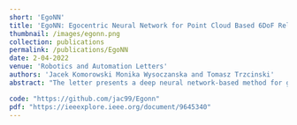 ```yaml
---
short: 'EgoNN'
title: 'EgoNN: Egocentric Neural Network for Point Cloud Based 6DoF Relocalization at the City Scale'
thumbnail: /images/egonn.png
collection: publications
permalink: /publications/EgoNN
date: 2-04-2022
venue: 'Robotics and Automation Letters'
authors: 'Jacek Komorowski Monika Wysoczanska and Tomasz Trzcinski'
abstract: "The letter presents a deep neural network-based method for global and local descriptors extraction from a point cloud acquired by a rotating 3D LiDAR. The descriptors can be used for two-stage 6DoF relocalization. First, a course position is retrieved by finding candidates with the closest global descriptor in the database of geo-tagged point clouds. Then, the 6DoF pose between a query point cloud and a database point cloud is estimated by matching local descriptors and using a robust estimator such as RANSAC. Our method has a simple, fully convolutional architecture based on a sparse voxelized representation. It can efficiently extract a global descriptor and a set of keypoints with local descriptors from large point clouds with tens of thousand points. Our code and pretrained models are publicly available on the project website."

code: "https://github.com/jac99/Egonn"
pdf: "https://ieeexplore.ieee.org/document/9645340"
---
```


